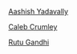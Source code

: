 [Aashish Yadavally](https://github.com/aashishyadavally)



[Caleb Crumley](https://github.com/crumleyc)


[Rutu Gandhi](https://github.com/rutugandhi)
